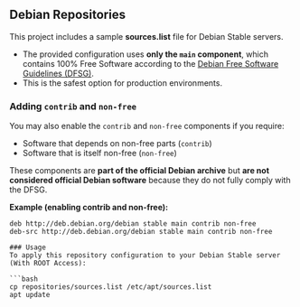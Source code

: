## Debian Repositories

This project includes a sample **sources.list** file for Debian Stable servers.

- The provided configuration uses **only the `main` component**, which contains
  100% Free Software according to the [Debian Free Software Guidelines (DFSG)](https://www.debian.org/social_contract#guidelines).
- This is the safest option for production environments.

### Adding `contrib` and `non-free`
You may also enable the `contrib` and `non-free` components if you require:
- Software that depends on non-free parts (`contrib`)
- Software that is itself non-free (`non-free`)

These components are **part of the official Debian archive** but **are not considered official Debian software** because they do not fully comply with the DFSG.

**Example (enabling contrib and non-free):**
```text
deb http://deb.debian.org/debian stable main contrib non-free
deb-src http://deb.debian.org/debian stable main contrib non-free

### Usage
To apply this repository configuration to your Debian Stable server (With ROOT Access):

```bash
cp repositories/sources.list /etc/apt/sources.list
apt update
